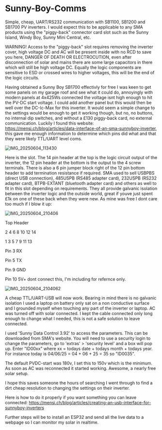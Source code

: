 # Sunny-Boy-Comms
Simple, cheap, UART/RS232 communication with SB1100, SB1200 and SB1700 PV inverters.
I would expect this to be applicable to any SMA products using the "piggy-back" connector card slot such as the Sunny Island, Windy Boy, Sunny Mini Central, etc.

WARNING! Access to the "piggy-back" slot requires removing the inverter cover, high voltage DC and AC will be present inside with no RCD to save you here, DANGER OF DEATH OR ELECTROCUTION, even after disconnection of solar and mains there are some large capacitors in there which will still be high voltage DC. Equally the logic components are sensitive to ESD or crossed wires to higher voltages, this will be the end of the logic circuits.

Having obtained a Sunny Boy SB1700 effectivly for free I was keen to get some panels on my garage roof and see what it could do, annoyingly with modern panels at 4x425Ws connected the voltage isnt high enough to hit the PV-DC start voltage. I could add another panel but this would then be well over the DC-Ic-Max for this inverter. It would seem a simple change to the settings would be enough to get it working though, but no, no buttons, no internal dip switches, and without a £130 piggy-back card, no external communication. Luckily I found this website: https://mensi.ch/blog/articles/data-interface-of-an-sma-sunnyboy-inverter, this gave me enough information to determine which pins did what and that they were likely TTL/UART level coms.

![IMG_20250604_113430](https://github.com/user-attachments/assets/422449d5-dde8-4a78-8f88-8491f204e9b1)

Here is the slot. 
The 14 pin header at the top is the logic circuit output of the inverter, the 12 pin header at the bottom is the output to the 4 screw terminals. There is also a 6 pin jumper block right of the 12 pin bottom header to add termination resistance if required.
SMA used to sell USBPBS (direct USB connection), 485USPB (RS485 adapter card), 232USPB (RS232 adapter card), BTPB-EXTANT (bluetooth adapter card) and others as well to fit in this slot depending on requirements. They all provide galvanic isolation between the inverter logic and the outside world, great if youve just spent £1k on one of these back when they were new. As mine was free I dont care too much if I blow it up:

![IMG_20250604_210406](https://github.com/user-attachments/assets/ae25ba43-2dee-45db-89d5-3266852c4045)

  Top Header
  
  2  4  6  8 10 12 14
  
  1  3  5  7    9   11  13 

 Pin 3 RX
 
 Pin 5 TX
 
 Pin 9 GND
 
 Pin 10 5V+ dont connect this, I'm including for refernce only.

![IMG_20250604_2104062](https://github.com/user-attachments/assets/694474a2-18f8-47c8-93b4-f2d2f0d462f8)

A cheap TTL/UART-USB will now work. Bearing in mind there is no galvanic isolation I used a laptop on battery only sat on a non conductive surface and I grounded myself when touching any part of the inverter or laptop. AC was turned off with solar connected. I kept the cable connected only long enough to change what I needed, this is not a safe solution to leave connected.

I used 'Sunny Data Control 3.92' to access the parameters. This can be downloaded from SMA's website.
You will need to use a security login to change the parameters, go to 'extras' > 'security level' and a box will pop up. Enter "ID00xx" where xx = todays date + todays month + todays year. For instance today is 04/06/25 = 04 + 06 + 25 = 35 so "ID0035".

The default PVDC-start was 180v, I set this to 150v which is the minimum. As soon as AC was reconnected it started working. Awesome, a nearly free solar setup.

I hope this saves someone the hours of searching I went through to find a dirt cheap resolution to changing the settings on their inverter.

Here is how to do it properly if you want something you can leave connected: https://mensi.ch/blog/articles/creating-an-usb-interface-for-sunnyboy-inverters

Further steps will be to install an ESP32 and send all the live data to a webpage so I can monitor my solar in realtime. 
